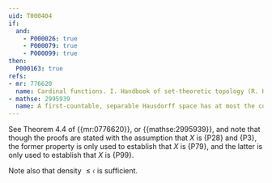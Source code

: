 ```yaml
---
uid: T000404
if:
  and:
    - P000026: true
    - P000079: true
    - P000099: true
then:
  P000163: true
refs:
- mr: 776620
  name: Cardinal functions. I. Handbook of set-theoretic topology (R. Hodel)
- mathse: 2995939
  name: A first-countable, separable Hausdorff space has at most the continuum cardinality c
---
```


See Theorem 4.4 of {{mr:0776620}}, or {{mathse:2995939}}, and note that though the proofs are stated with the assumption that $X$ is {P28} and {P3}, the former property is only used to establish that $X$ is {P79}, and the latter is only used to establish that $X$ is {P99}.

Note also that density $\leq\mathfrak c$ is sufficient.
